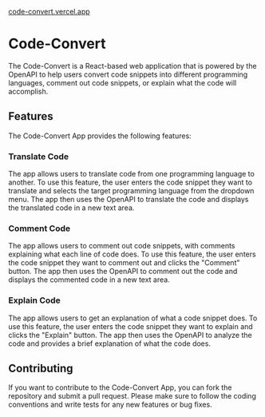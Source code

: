 [code-convert.vercel.app](https://code-convert.vercel.app/)
# Code-Convert

The Code-Convert is a React-based web application that is powered by the OpenAPI to help users convert code snippets into different programming languages, comment out code snippets, or explain what the code will accomplish.

## Features

The Code-Convert App provides the following features:

### Translate Code

The app allows users to translate code from one programming language to another. To use this feature, the user enters the code snippet they want to translate and selects the target programming language from the dropdown menu. The app then uses the OpenAPI to translate the code and displays the translated code in a new text area.

### Comment Code

The app allows users to comment out code snippets, with comments explaining what each line of code does. To use this feature, the user enters the code snippet they want to comment out and clicks the "Comment" button. The app then uses the OpenAPI to comment out the code and displays the commented code in a new text area.

### Explain Code

The app allows users to get an explanation of what a code snippet does. To use this feature, the user enters the code snippet they want to explain and clicks the "Explain" button. The app then uses the OpenAPI to analyze the code and provides a brief explanation of what the code does.

## Contributing

If you want to contribute to the Code-Convert App, you can fork the repository and submit a pull request. Please make sure to follow the coding conventions and write tests for any new features or bug fixes.
